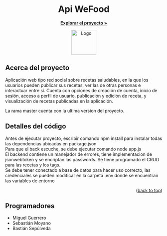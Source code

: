 <h1 align="center">Api WeFood</h1>
<p align="center">
  <a href="https://github.com/MGruizz/api-wefood""><strong>Explorar el proyecto »</strong></a>
</p>

<div align="center">
  <a href="https://github.com/MGruizz/WeFood">
    <img src="https://github.com/MGruizz/WeFood/tree/master/src/assets/imagenes/WeFood_Logo_Edit.png" alt="Logo" width="80" height="80">
  </a>
</div>

## Acerca del proyecto

Aplicación web tipo red social sobre recetas saludables, en la que los usuarios pueden publicar sus recetas, ver las de otras personas e interactuar entre sí.
Cuenta con opciones de creación de cuenta, inicio de sesión, acceso a perfil de usuario, publicación y edición de receta, y visualización de recetas publicadas en la aplicación.


La rama master cuenta con la ultima version del proyecto.

## Detalles del código
Antes de ejecutar proyecto, escribir comando npm install para instalar todas las dependencias ubicadas en package.json
<br>
Para que el back escuche, se debe ejecutar comando node app.js
<br>
El backend contiene un manejador de errores, tiene implementacion de jsonwebtoken y se encriptan las passwords.
Se tiene programado el CRUD para las recetas y los tags.
<br>
Se debe tener conectado a base de datos para hacer uso correcto, las credenciales se pueden modificar en la carpeta .env donde se encuentran las variables de entorno

<p align="right">(<a href="#top">back to top</a>)</p>

## Programadores

* Miguel Guerrero
* Sebastián Moyano
* Bastián Sepúlveda



